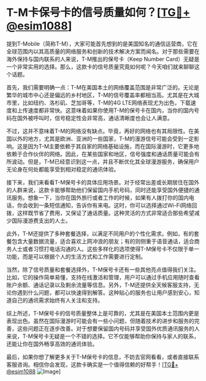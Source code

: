 # T-M卡保号卡的信号质量如何？[[TG💪+ @esim1088](https://t.me/s/esim1088)]

提到T-Mobile（简称T-M），大家可能首先想到的是美国知名的通信运营商，它在全球范围内以其高质量的网络服务和创新的技术解决方案而闻名。对于那些需要在海外保持与国内联系的人来说，T-M推出的保号卡（Keep Number Card）无疑是一个非常实用的选择。那么，这款卡的信号质量究竟如何呢？今天咱们就来聊聊这个话题。

首先，我们需要明确一点：T-M在美国本土的网络覆盖范围是非常广泛的。无论是繁华的城市中心还是偏远的乡村地区，T-M的信号覆盖率都相当高。尤其是在大城市里，比如纽约、洛杉矶、芝加哥等，T-M的4G LTE网络表现尤为出色，下载速度和上传速度都非常快。这意味着如果你使用T-M的保号卡在国内，当你的国内号码在国外被呼叫时，信号稳定性会非常高，通话清晰度也会让人满意。

不过，这并不意味着T-M的网络没有缺点。毕竟，再好的网络也有其局限性。在美国以外的地方，尤其是欧洲、亚洲的一些国家，T-M的漫游信号可能会受到一定影响。这是因为T-M主要依赖于其自家的网络基础设施，而在国际漫游时，它更多地依赖于合作伙伴的网络。因此，在某些国家和地区，信号强度和通话质量可能会有所波动。但是，T-M已经意识到这一点，并且不断优化其全球漫游服务，确保用户无论身在何处都能享受到相对稳定的通讯体验。

接下来，我们来看看T-M保号卡的具体应用场景。对于经常出差或长期居住在国外的人群来说，这款卡能够帮助他们保留国内手机号码，同时还能享受国外便捷的通讯服务。想象一下，当你在国外旅行或者工作的时候，如果有人拨打你的国内电话，你会收到一条短信通知，告诉你有来电。这时，你可以选择通过Wi-Fi网络回拨，这样既节省了费用，又保证了通话质量。这种灵活的方式非常适合那些希望减少国际漫游费支出的人士。

此外，T-M还提供了多种套餐选择，以满足不同用户的个性化需求。例如，有的套餐包含大量数据流量，适合喜欢上网冲浪的朋友；有的则侧重于语音通话，适合商务人士或者习惯打电话沟通的人。这些多样化的选项使得T-M保号卡不仅限于单一功能，而是可以根据个人的生活方式和工作需要进行定制。

当然，除了信号质量和套餐选择外，T-M保号卡还有一些其他亮点值得我们关注。比如，它的操作简单易懂，支持在线激活和管理，用户可以通过手机应用随时查看账户余额、通话记录以及剩余流量等信息。另外，T-M还提供全天候客服支持，无论你遇到什么问题，都可以快速得到解答。这种贴心的服务也让用户感到安心，知道自己的通讯需求始终有人关注和支持。

综上所述，T-M保号卡的信号质量整体上是可靠的，尤其是在美国本土范围内更是表现出色。虽然在国际漫游时可能会有一些小问题，但随着技术的进步和服务的完善，这些问题正在逐步改善。对于想要保留国内号码并享受国外优质通讯服务的人来说，T-M保号卡无疑是一个不错的选择。它不仅能够帮助你保持与家人的联系，还能让你在国外畅享高效的通讯体验。

最后，如果你想了解更多关于T-M保号卡的信息，不妨去官网看看，或者直接联系客服咨询。相信你会发现，这款卡确实是一个值得信赖的好帮手！[[TG💪+ @esim1088](https://t.me/s/esim1088) ![Image](https://i.postimg.cc/4NQfJmqS/Snipaste-2025-05-13-00-14-12.png)]
